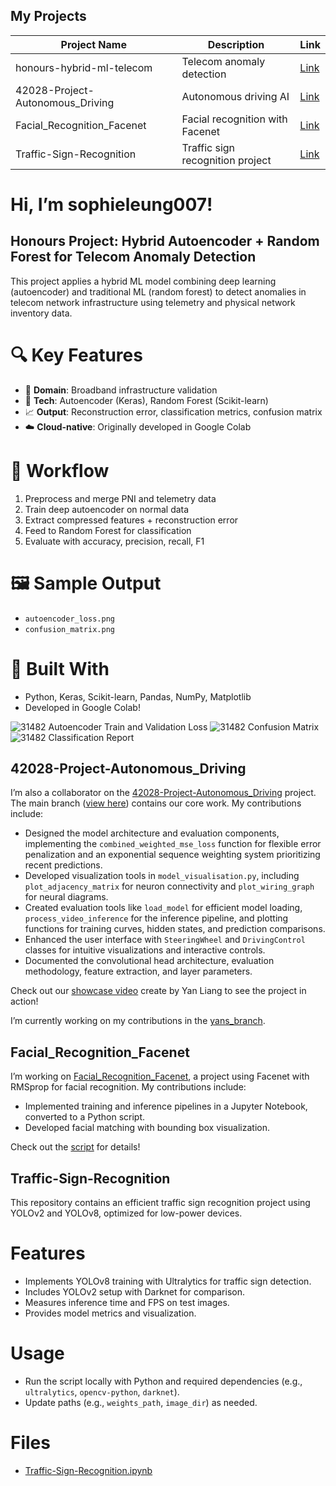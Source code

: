 
## My Projects
| Project Name                           | Description                          | Link                                                                          |
|----------------------------------------|--------------------------------------|-------------------------------------------------------------------------------|
| honours-hybrid-ml-telecom              | Telecom anomaly detection            | [Link](https://github.com/sophieleung007)                                     |
| 42028-Project-Autonomous_Driving       | Autonomous driving AI                | [Link](https://github.com/adriankumar/42028-Project-Autonomous_Driving)       |
| Facial_Recognition_Facenet             | Facial recognition with Facenet      | [Link](https://github.com/sophieleung007/Facial_Recognition_Facenet)          |
| Traffic-Sign-Recognition               | Traffic sign recognition project     | [Link](https://github.com/sophieleung007/Traffic-Sign-Recognition)            |



# Hi, I’m sophieleung007!

## Honours Project: Hybrid Autoencoder + Random Forest for Telecom Anomaly Detection

This project applies a hybrid ML model combining deep learning (autoencoder) and traditional ML (random forest) to detect anomalies in telecom network infrastructure using telemetry and physical network inventory data.

# 🔍 Key Features
- 📡 **Domain**: Broadband infrastructure validation
- 🤖 **Tech**: Autoencoder (Keras), Random Forest (Scikit-learn)
- 📈 **Output**: Reconstruction error, classification metrics, confusion matrix
- ☁️ **Cloud-native**: Originally developed in Google Colab

# 🧪 Workflow
1. Preprocess and merge PNI and telemetry data
2. Train deep autoencoder on normal data
3. Extract compressed features + reconstruction error
4. Feed to Random Forest for classification
5. Evaluate with accuracy, precision, recall, F1

# 🖼️ Sample Output
- `autoencoder_loss.png`
- `confusion_matrix.png`

# 🔬 Built With
- Python, Keras, Scikit-learn, Pandas, NumPy, Matplotlib
- Developed in Google Colab!


![31482 Autoencoder Train and Validation Loss](https://github.com/user-attachments/assets/18b6fc9c-a8eb-478d-8ce0-4da681dac327)
![31482 Confusion Matrix](https://github.com/user-attachments/assets/96571a10-8758-4718-9ce8-01ec225ed25b)
![31482 Classification Report](https://github.com/user-attachments/assets/12d47727-48ae-45b7-91c5-9b1e03053d04)






## 42028-Project-Autonomous_Driving
I’m also a collaborator on the [42028-Project-Autonomous_Driving](https://github.com/adriankumar/42028-Project-Autonomous_Driving) project. The main branch ([view here](https://github.com/adriankumar/42028-Project-Autonomous_Driving/tree/main)) contains our core work. My contributions include:

- Designed the model architecture and evaluation components, implementing the `combined_weighted_mse_loss` function for flexible error penalization and an exponential sequence weighting system prioritizing recent predictions.
- Developed visualization tools in `model_visualisation.py`, including `plot_adjacency_matrix` for neuron connectivity and `plot_wiring_graph` for neural diagrams.
- Created evaluation tools like `load_model` for efficient model loading, `process_video_inference` for the inference pipeline, and plotting functions for training curves, hidden states, and prediction comparisons.
- Enhanced the user interface with `SteeringWheel` and `DrivingControl` classes for intuitive visualizations and interactive controls.
- Documented the convolutional head architecture, evaluation methodology, feature extraction, and layer parameters.

Check out our [showcase video](https://www.youtube.com/watch?v=FuSemjOSa5k) create by Yan Liang to see the project in action!

I’m currently working on my contributions in the [yans_branch](https://github.com/adriankumar/42028-Project-Autonomous_Driving/tree/yans_branch).





## Facial_Recognition_Facenet
I’m working on [Facial_Recognition_Facenet](https://github.com/sophieleung007/Facial_Recognition_Facenet), a project using Facenet with RMSprop for facial recognition. My contributions include:

- Implemented training and inference pipelines in a Jupyter Notebook, converted to a Python script.
- Developed facial matching with bounding box visualization.

Check out the [script](https://github.com/sophieleung007/Facial_Recognition_Facenet/blob/main/Augmented_0_3_RMSprop_Training_Facenet_.py) for details!





## Traffic-Sign-Recognition

This repository contains an efficient traffic sign recognition project using YOLOv2 and YOLOv8, optimized for low-power devices.

# Features
- Implements YOLOv8 training with Ultralytics for traffic sign detection.
- Includes YOLOv2 setup with Darknet for comparison.
- Measures inference time and FPS on test images.
- Provides model metrics and visualization.

# Usage
- Run the script locally with Python and required dependencies (e.g., `ultralytics`, `opencv-python`, `darknet`).
- Update paths (e.g., `weights_path`, `image_dir`) as needed.

# Files
- [Traffic-Sign-Recognition.ipynb](https://github.com/sophieleung007/Traffic-Sign-Recognition/blob/main/Traffic-Sign-Recognition.ipynb)

